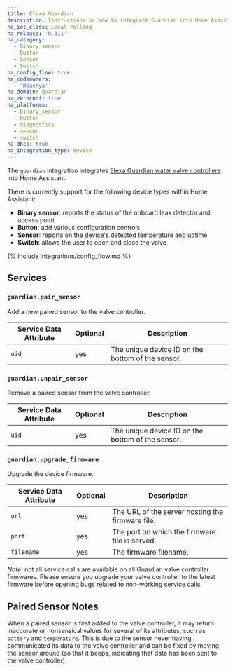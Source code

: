 ```yaml
---
title: Elexa Guardian
description: Instructions on how to integrate Guardian into Home Assistant.
ha_iot_class: Local Polling
ha_release: '0.111'
ha_category:
  - Binary sensor
  - Button
  - Sensor
  - Switch
ha_config_flow: true
ha_codeowners:
  - '@bachya'
ha_domain: guardian
ha_zeroconf: true
ha_platforms:
  - binary_sensor
  - button
  - diagnostics
  - sensor
  - switch
ha_dhcp: true
ha_integration_type: device
---
```


The `guardian` integration integrates
[Elexa Guardian water valve controllers](https://getguardian.com) into Home Assistant.

There is currently support for the following device types within Home Assistant:

- **Binary sensor**: reports the status of the onboard leak detector and access point
- **Button**: add various configuration controls
- **Sensor**: reports on the device's detected temperature and uptime
- **Switch**: allows the user to open and close the valve

{% include integrations/config_flow.md %}

## Services

### `guardian.pair_sensor`

Add a new paired sensor to the valve controller.

| Service Data Attribute | Optional | Description                                      |
| ---------------------- | -------- | ------------------------------------------------ |
| `uid`                    | yes      | The unique device ID on the bottom of the sensor.|

### `guardian.unpair_sensor`

Remove a paired sensor from the valve controller.

| Service Data Attribute | Optional | Description                                      |
| ---------------------- | -------- | ------------------------------------------------ |
| `uid`                    | yes      | The unique device ID on the bottom of the sensor.|

### `guardian.upgrade_firmware`

Upgrade the device firmware.

| Service Data Attribute | Optional | Description                                      |
| ---------------------- | -------- | ------------------------------------------------ |
| `url`                    | yes      | The URL of the server hosting the firmware file. |
| `port`                   | yes      | The port on which the firmware file is served.   |
| `filename`               | yes      | The firmware filename.                           |

*Note:* not all service calls are available on all Guardian valve controller firmwares.
Please ensure you upgrade your valve controller to the latest firmware before opening
bugs related to non-working service calls.

## Paired Sensor Notes

When a paired sensor is first added to the valve controller, it may return inaccurate or
nonsensical values for several of its attributes, such as `battery` and `temperature`. This
is due to the sensor never having communicated its data to the valve controller and can
be fixed by moving the sensor around (so that it beeps, indicating that data has been
sent to the valve controller).
